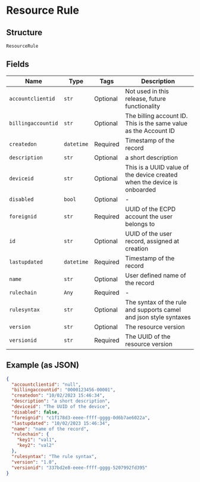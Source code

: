 
# Resource Rule

## Structure

`ResourceRule`

## Fields

| Name | Type | Tags | Description |
|  --- | --- | --- | --- |
| `accountclientid` | `str` | Optional | Not used in this release, future functionality |
| `billingaccountid` | `str` | Optional | The billing account ID. This is the same value as the Account ID |
| `createdon` | `datetime` | Required | Timestamp of the record |
| `description` | `str` | Optional | a short description |
| `deviceid` | `str` | Optional | This is a UUID value of the device created when the device is onboarded |
| `disabled` | `bool` | Optional | - |
| `foreignid` | `str` | Required | UUID of the ECPD account the user belongs to |
| `id` | `str` | Optional | UUID of the user record, assigned at creation |
| `lastupdated` | `datetime` | Required | Timestamp of the record |
| `name` | `str` | Optional | User defined name of the record |
| `rulechain` | `Any` | Required | - |
| `rulesyntax` | `str` | Optional | The syntax of the rule and supports camel and json style syntaxes |
| `version` | `str` | Optional | The resource version |
| `versionid` | `str` | Required | The UUID of the resource version |

## Example (as JSON)

```json
{
  "accountclientid": "null",
  "billingaccountid": "0000123456-00001",
  "createdon": "10/02/2023 15:46:34",
  "description": "a short description",
  "deviceid": "The UUID of the device",
  "disabled": false,
  "foreignid": "c1f178d3-eeee-ffff-gggg-0d6b7ae6022a",
  "lastupdated": "10/02/2023 15:46:34",
  "name": "name of the record",
  "rulechain": {
    "key1": "val1",
    "key2": "val2"
  },
  "rulesyntax": "The rule syntax",
  "version": "1.0",
  "versionid": "337bd2e8-eeee-ffff-gggg-5207992fd395"
}
```

